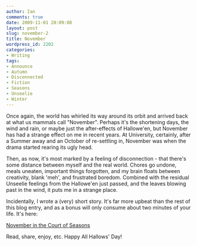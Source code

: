 ```yaml
---
author: Ian
comments: true
date: 2009-11-01 20:09:08
layout: post
slug: november-2
title: November
wordpress_id: 2202
categories:
- Writing
tags:
- Announce
- Autumn
- Disconnected
- Fiction
- Seasons
- Unseelie
- Winter
---
```


Once again, the world has whirled its way around its orbit and arrived back at what us mammals call "November".  Perhaps it's the shortening days, the wind and rain, or maybe just the after-effects of Hallowe'en, but November has had a strange effect on me in recent years.  At University, certainly, after a Summer away and an October of re-settling in, November was when the drama started rearing its ugly head.

Then, as now, it's most marked by a feeling of disconnection - that there's some distance between myself and the real world.  Chores go undone, meals uneaten, important things forgotten, and my brain floats between creativity, blank 'meh', and frustrated boredom.  Combined with the residual Unseelie feelings from the Hallowe'en just passed, and the leaves blowing past in the wind, it puts me in a strange place.

Incidentally, I wrote a (very) short story.  It's far more upbeat than the rest of this blog entry, and as a bonus will only consume about two minutes of your life.  It's here:

[November in the Court of Seasons](http://www.onlydreaming.net/short-stories/november-in-the-court-of-seasons)

Read, share, enjoy, etc.  Happy All Hallows' Day!
